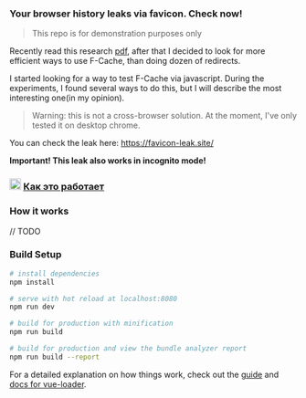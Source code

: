 ### Your browser history leaks via favicon. Check now!

> This repo is for demonstration purposes only

Recently read this research [pdf](http://web.archive.org/web/20210210122008/https://www.cs.uic.edu/~polakis/papers/solomos-ndss21.pdf), after that I decided to look for more efficient ways to use F-Cache, than doing dozen of redirects.

I started looking for a way to test F-Cache via javascript. During the experiments, I found several ways to do this, but I will describe the most interesting one(in my opinion).

>Warning: this is not a cross-browser solution. At the moment, I've only tested it on desktop chrome.

You can check the leak here: https://favicon-leak.site/

**Important! This leak also works in incognito mode!**

### <img width=20px src="https://favicon.b-cdn.net/rus.png"> [Как это работает](https://habr.com/ru/post/543282/)

### How it works

// TODO

### Build Setup

``` bash
# install dependencies
npm install

# serve with hot reload at localhost:8080
npm run dev

# build for production with minification
npm run build

# build for production and view the bundle analyzer report
npm run build --report
```

For a detailed explanation on how things work, check out the [guide](http://vuejs-templates.github.io/webpack/) and [docs for vue-loader](http://vuejs.github.io/vue-loader).
